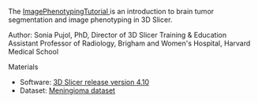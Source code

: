 
  
The <a href="http://github.com/spujol/ImagePhenotypingTutorial/blob/master/ImagePhenotypingTutorial_SoniaPujol.pdf" target="_blank"> ImagePhenotypingTutorial </a> is an introduction to brain tumor segmentation and image phenotyping in 3D Slicer.
  

Author: Sonia Pujol, PhD, Director of 3D Slicer Training & Education 
Assistant Professor of Radiology, Brigham and Women's Hospital, Harvard Medical School

Materials
* Software: [3D Slicer release version 4.10](https://download.slicer.org/)
* Dataset: [Meningioma dataset](https://github.com/spujol/ImagePhenotypingTutorial/blob/master/Meningioma.nrrd)




  

